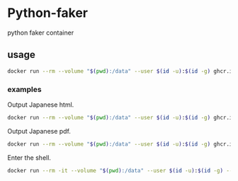 # Python-faker

python faker container

## usage

```bash
docker run --rm --volume "$(pwd):/data" --user $(id -u):$(id -g) ghcr.io/ncukondo/pandoc-latex-ja [options]
```


### examples
Output Japanese html.
```bash
docker run --rm --volume "$(pwd):/data" --user $(id -u):$(id -g) ghcr.io/ncukondo/pandoc-latex-ja sample.md -o sample.html
```

Output Japanese pdf.
```bash
docker run --rm --volume "$(pwd):/data" --user $(id -u):$(id -g) ghcr.io/ncukondo/pandoc-latex-ja -V classoption="pandoc" -V documentclass=bxjsarticle --pdf-engine=xelatex --filter=pandoc-crossref sample.md -o sample.pdf
```

Enter the shell.
```bash
docker run --rm -it --volume "$(pwd):/data" --user $(id -u):$(id -g) --entrypoint sh ghcr.io/ncukondo/pandoc-latex-ja 
```

